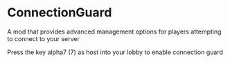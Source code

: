 # ConnectionGuard
A mod that provides advanced management options for players attempting to connect to your server

Press the key alpha7 (7) as host into your lobby to enable connection guard
